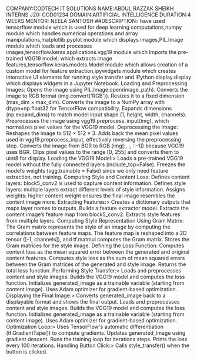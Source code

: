 COMPANY:CODTECH IT SOLUTIONS 
NAME:ABDUL RAZZAK SHEIKH 
INTERNS J20: COD01234 
DOMAIN:ARTIFICIAL INTELLIGENCE 
DURATION:4 WEEKS 
MENTOR: NEELA SANTOSH 
##DESCRIPTION:i have used tensorflow module which is used for deep learning computations,numpy module which handles numerical operations and array manipulations,matplotlib.pyplot module which displays images,PIL.Image module which loads and processes images,tensorflow.keras.applications.vgg19 module which Imports the pre-trained VGG19 model; which extracts image features,tensorflow.keras.models.Model module which allows creation of a custom model for feature extraction,ipywidgets module which creates interactive UI elements for running style transfer and IPython.display.display which displays widgets in a Jupyter Notebook.
Loading and Preprocessing Images:
Opens the image using PIL.Image.open(image_path).
Converts the image to RGB format (img.convert('RGB')).
Resizes it to a fixed dimension (max_dim × max_dim).
Converts the image to a NumPy array with dtype=np.float32 for TensorFlow compatibility.
Expands dimensions (np.expand_dims) to match model input shape (1, height, width, channels).
Preprocesses the image using vgg19.preprocess_input(img), which normalizes pixel values for the VGG19 model.
Deprocessing the Image:
Reshapes the image to 512 × 512 × 3.
Adds back the mean pixel values used in vgg19.preprocess_input, effectively reversing the preprocessing step.
Converts the image from BGR to RGB (img[:, :, ::-1]) because VGG19 uses BGR.
Clips pixel values to the range [0, 255] and converts them to uint8 for display.
Loading the VGG19 Model:>
Loads a pre-trained VGG19 model without the fully connected layers (include_top=False).
Freezes the model’s weights (vgg.trainable = False) since we only need feature extraction, not training.
Computing Style and Content Loss:
Defines content layers: block5_conv2 is used to capture content information.
Defines style layers: multiple layers extract different levels of style information.
Assigns weights: higher content weight ensures the final image resembles the content image more.
Extracting Features:>
Creates a dictionary outputs that maps layer names to outputs.
Builds a feature extractor model.
Extracts the content image’s feature map from block5_conv2.
Extracts style features from multiple layers.
Computing Style Representation Using Gram Matrix:
The Gram matrix represents the style of an image by computing the correlations between feature maps.
The feature map is reshaped into a 2D tensor ([-1, channels]), and tf.matmul computes the Gram matrix.
Stores the Gram matrices for the style image.
Defining the Loss Function:
Computes content loss as the mean squared error between the generated and original content features.
Computes style loss as the sum of mean squared errors between the Gram matrices of the generated and style image.
Returns the total loss function.
Performing Style Transfer:>
Loads and preprocesses content and style images.
Builds the VGG19 model and computes the loss function.
Initializes generated_image as a trainable variable (starting from content image).
Uses Adam optimizer for gradient-based optimization.
Displaying the Final Image:>
Converts generated_image back to a displayable format and shows the final output.
Loads and preprocesses content and style images.
Builds the VGG19 model and computes the loss function.
Initializes generated_image as a trainable variable (starting from content image).
Uses Adam optimizer for gradient-based optimization.
Optimization Loop:>
Uses TensorFlow's automatic differentiation (tf.GradientTape()) to compute gradients.
Updates generated_image using gradient descent.
Runs the training loop for iterations steps.
Prints the loss every 100 iterations.
Handling Button Click:>
Calls style_transfer() when the button is clicked.
